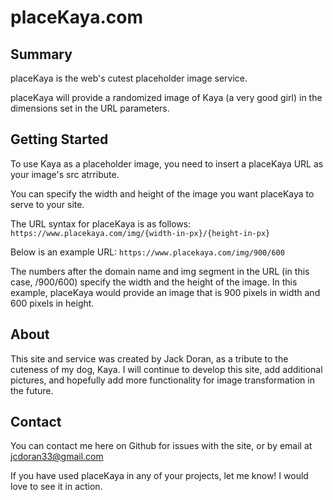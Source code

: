 # placeKaya.com

## Summary

placeKaya is the web's cutest placeholder image service.

placeKaya will provide a randomized image of Kaya (a very good girl) in the dimensions set in the URL parameters.

## Getting Started

To use Kaya as a placeholder image, you need to insert a placeKaya URL as your image's src atrribute.

You can specify the width and height of the image you want placeKaya to serve to your site.

The URL syntax for placeKaya is as follows: 
```https://www.placekaya.com/img/{width-in-px}/{height-in-px}```

Below is an example URL:
```https://www.placekaya.com/img/900/600```

The numbers after the domain name and img segment in the URL (in this case, /900/600) specify the width and the height of the image. In this example, placeKaya would provide an image that is 900 pixels in width and 600 pixels in height.

## About

This site and service was created by Jack Doran, as a tribute to the cuteness of my dog, Kaya. I will continue to develop this site, add additional pictures, and hopefully add more functionality for image transformation in the future.

## Contact

You can contact me here on Github for issues with the site, or by email at jcdoran33@gmail.com

If you have used placeKaya in any of your projects, let me know! I would love to see it in action.


